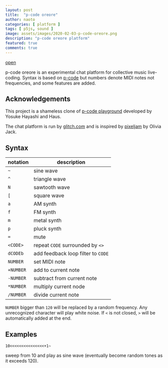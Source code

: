 ```yaml
---
layout: post
title:  "p-code oreore"
author: naoto
categories: [ platform ]
tags: [ p5js, sound ]
image: assets/images/2020-02-03-p-code-oreore.png
description: "p-code oreore platform"
featured: true
comments: true
---
```


[open](https://p-code-oreore.glitch.me/)

p-code oreore is an experimental chat platform for collective music live-coding. Syntax is based on [p-code](https://github.com/p-code-magazine/p-code) but numbers denote MIDI notes not frequencies, and some features are added.


Acknowledgements
--------

This project is a shameless clone of [p-code playground](https://github.com/h4us/p-code-playground) developed by Yosuke Hayashi and Haus.

The chat platform is run by [glitch.com](https://glitch.com/) and is inspired by [pixeljam](http://pixeljam.glitch.me/) by Olivia Jack.


Syntax
--------

| notation | description |
| ------------- | ------------- |
| `~` | sine wave |
| `^` | triangle wave |
| `N` | sawtooth wave |
| `[` | square wave |
| `a` | AM synth |
| `f` | FM synth |
| `m` | metal synth |
| `p` | pluck synth |
| `=` | mute |
| `<CODE>` | repeat `CODE` surrounded by `<>` |
| `dCODEb` | add feedback loop filter to `CODE` |
| `NUMBER` | set MIDI note |
| `+NUMBER` | add to current note |
| `-NUMBER` | subtract from current note |
| `*NUMBER` | multiply current node |
| `/NUMBER` | divide current note |

`NUMBER` bigger than `120` will be replaced by a random frequency. Any unrecognized character will play white noise. If `<` is not closed, `>` will be automatically added at the end.

Examples
--------

    10<<<<<<<<<<<<<<<+1~

sweep from 10 and play as sine wave (eventually become random tones as it exceeds 120).

